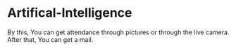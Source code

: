 # Artifical-Intelligence
By this, You can get attendance through pictures or through the live camera. After that, You can get a mail.
